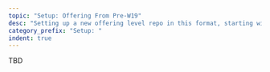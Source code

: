 ```yaml
---
topic: "Setup: Offering From Pre-W19"
desc: "Setting up a new offering level repo in this format, starting with a pre-W19 repo"
category_prefix: "Setup: "
indent: true
---
```


TBD
